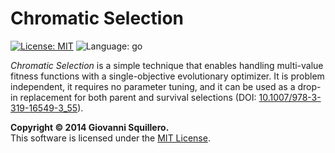 Chromatic Selection
===================

[![License: MIT](https://img.shields.io/badge/license-mit-green.svg)](/LICENSE.md)
![Language: go](https://img.shields.io/badge/language-go-blue.svg)

*Chromatic Selection* is a simple technique that enables handling multi-value fitness functions with a single-objective evolutionary optimizer. It is problem independent, it requires no parameter tuning, and it can be used as a drop-in replacement for both parent and survival selections (DOI: [10.1007/978-3-319-16549-3_55](https://dx.doi.org/10.1007/978-3-319-16549-3_55)).

**Copyright © 2014 Giovanni Squillero.**  
This software is licensed under the [MIT License](/LICENSE.md).
